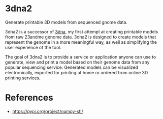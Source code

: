 # 3dna2

Generate printable 3D models from sequenced gnome data.

3dna2 is a successor of [3dna](), my first attempt at creating printable models from raw 23andme genome data.  3dna2 is designed to create models that represent the genome in a more meaningful way, as well as simplifying the user experience of the tool.

The goal of 3dna2 is to provide a service or application anyone can use to generate, view and print a model based on their genome data from any popular sequencing service.  Generated models can be visualized electronically, exported for printing at home or ordered from online 3D printing services.

# References

* https://pypi.org/project/numpy-stl/